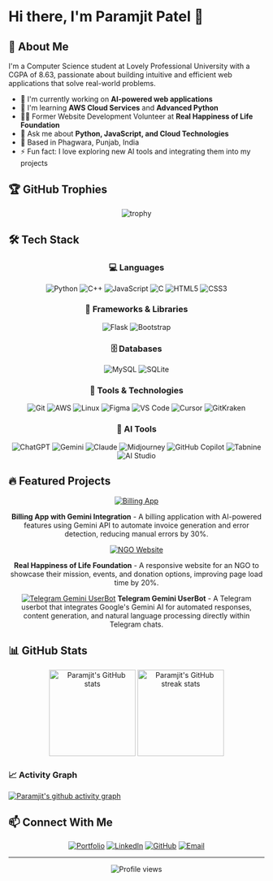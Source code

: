 # Hi there, I'm Paramjit Patel 👋



## 💫 About Me

I'm a Computer Science student at Lovely Professional University with a CGPA of 8.63, passionate about building intuitive and efficient web applications that solve real-world problems.

- 🔭 I'm currently working on **AI-powered web applications**
- 🌱 I'm learning **AWS Cloud Services** and **Advanced Python**
- 👨‍💻 Former Website Development Volunteer at **Real Happiness of Life Foundation**
- 💬 Ask me about **Python, JavaScript, and Cloud Technologies**
- 📍 Based in Phagwara, Punjab, India
- ⚡ Fun fact: I love exploring new AI tools and integrating them into my projects

## 🏆 GitHub Trophies
<div align="center">
  
![trophy](https://github-profile-trophy.vercel.app/?username=prammbhs&theme=onedark&rank=SECRET,SSS,SS,S,AAA,AA,A&margin-w=15)

</div>

## 🛠️ Tech Stack

<div align="center">
  
### 💻 Languages
![Python](https://img.shields.io/badge/Python-3776AB?style=for-the-badge&logo=python&logoColor=white)
![C++](https://img.shields.io/badge/C++-00599C?style=for-the-badge&logo=cplusplus&logoColor=white)
![JavaScript](https://img.shields.io/badge/JavaScript-F7DF1E?style=for-the-badge&logo=javascript&logoColor=black)
![C](https://img.shields.io/badge/C-00599C?style=for-the-badge&logo=c&logoColor=white)
![HTML5](https://img.shields.io/badge/HTML5-E34F26?style=for-the-badge&logo=html5&logoColor=white)
![CSS3](https://img.shields.io/badge/CSS3-1572B6?style=for-the-badge&logo=css3&logoColor=white)

### 🧩 Frameworks & Libraries
![Flask](https://img.shields.io/badge/Flask-000000?style=for-the-badge&logo=flask&logoColor=white)
![Bootstrap](https://img.shields.io/badge/Bootstrap-7952B3?style=for-the-badge&logo=bootstrap&logoColor=white)

### 🗄️ Databases
![MySQL](https://img.shields.io/badge/MySQL-4479A1?style=for-the-badge&logo=mysql&logoColor=white)
![SQLite](https://img.shields.io/badge/SQLite-003B57?style=for-the-badge&logo=sqlite&logoColor=white)

### 🔧 Tools & Technologies
![Git](https://img.shields.io/badge/Git-F05032?style=for-the-badge&logo=git&logoColor=white)
![AWS](https://img.shields.io/badge/AWS-232F3E?style=for-the-badge&logo=amazon-aws&logoColor=white)
![Linux](https://img.shields.io/badge/Linux-FCC624?style=for-the-badge&logo=linux&logoColor=black)
![Figma](https://img.shields.io/badge/Figma-F24E1E?style=for-the-badge&logo=figma&logoColor=white)
![VS Code](https://img.shields.io/badge/VS_Code-007ACC?style=for-the-badge&logo=visual-studio-code&logoColor=white)
![Cursor](https://img.shields.io/badge/Cursor-1A85FF?style=for-the-badge&logo=cursor&logoColor=white)
![GitKraken](https://img.shields.io/badge/GitKraken-179287?style=for-the-badge&logo=gitkraken&logoColor=white)

### 🤖 AI Tools
![ChatGPT](https://img.shields.io/badge/ChatGPT-412991?style=for-the-badge&logo=openai&logoColor=white)
![Gemini](https://img.shields.io/badge/Gemini-4285F4?style=for-the-badge&logo=google&logoColor=white)
![Claude](https://img.shields.io/badge/Claude-5A67D8?style=for-the-badge&logo=anthropic&logoColor=white)
![Midjourney](https://img.shields.io/badge/Midjourney-000000?style=for-the-badge&logo=midjourney&logoColor=white)
![GitHub Copilot](https://img.shields.io/badge/GitHub_Copilot-000000?style=for-the-badge&logo=github&logoColor=white)
![Tabnine](https://img.shields.io/badge/Tabnine-5D4AEC?style=for-the-badge&logo=tabnine&logoColor=white)
![AI Studio](https://img.shields.io/badge/AI_Studio-4285F4?style=for-the-badge&logo=google&logoColor=white)

</div>

## 🔥 Featured Projects

<div align="center">

[![Billing App](https://github-readme-stats.vercel.app/api/pin/?username=prammbhs&repo=bill-app-webbased&theme=tokyonight)](https://github.com/prammbhs/bill-app-webbased)

**Billing App with Gemini Integration** - A billing application with AI-powered features using Gemini API to automate invoice generation and error detection, reducing manual errors by 30%.

[![NGO Website](https://github-readme-stats.vercel.app/api/pin/?username=prammbhs&repo=modifyrhlf&theme=tokyonight)](https://github.com/prammbhs/modifyrhlf)

**Real Happiness of Life Foundation** - A responsive website for an NGO to showcase their mission, events, and donation options, improving page load time by 20%.

[![Telegram Gemini UserBot](https://github-readme-stats.vercel.app/api/pin/?username=prammbhs&repo=telegram-gemini-userbot&theme=tokyonight)](https://github.com/prammbhs/telegram-gemini-userbot)
**Telegram Gemini UserBot** - A Telegram userbot that integrates Google's Gemini AI for automated responses, content generation, and natural language processing directly within Telegram chats.

</div>

## 📊 GitHub Stats

<div align="center">
  <img src="https://github-readme-stats.vercel.app/api?username=prammbhs&show_icons=true&theme=tokyonight" alt="Paramjit's GitHub stats" height="170" />
  <img src="https://github-readme-streak-stats.herokuapp.com/?user=prammbhs&theme=tokyonight" alt="Paramjit's GitHub streak stats" height="170" />
</div>

### 📈 Activity Graph
[![Paramjit's github activity graph](https://github-readme-activity-graph.vercel.app/graph?username=prammbhs&theme=tokyo-night)](https://github.com/ashutosh00710/github-readme-activity-graph)

## 📫 Connect With Me

<div align="center">
  
[![Portfolio](https://img.shields.io/badge/Portfolio-000000?style=for-the-badge&logo=About.me&logoColor=white)](https://paramjitpatel.me)
[![LinkedIn](https://img.shields.io/badge/LinkedIn-0077B5?style=for-the-badge&logo=linkedin&logoColor=white)](https://www.linkedin.com/in/paramjitpatel)
[![GitHub](https://img.shields.io/badge/GitHub-181717?style=for-the-badge&logo=github&logoColor=white)](https://github.com/prammbhs)
[![Email](https://img.shields.io/badge/Email-D14836?style=for-the-badge&logo=gmail&logoColor=white)](mailto:paramjeetpatelmbhs@gmail.com)

</div>

---

<div align="center">
  <img src="https://komarev.com/ghpvc/?username=prammbhs&color=blueviolet&style=for-the-badge&label=PROFILE+VIEWS" alt="Profile views" />
</div>
